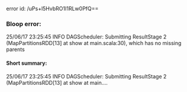 error id: /uPs+l5HvbRO1I1RLw0PfQ==
### Bloop error:

25/06/17 23:25:45 INFO DAGScheduler: Submitting ResultStage 2 (MapPartitionsRDD[13] at show at main.scala:30), which has no missing parents
#### Short summary: 

25/06/17 23:25:45 INFO DAGScheduler: Submitting ResultStage 2 (MapPartitionsRDD[13] at show at main....
